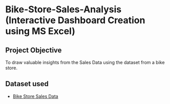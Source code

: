 # Bike-Store-Sales-Analysis (Interactive Dashboard Creation using MS Excel)
## Project Objective
To draw valuable insights from the Sales Data using the dataset from a bike store.
## Dataset used
-	<a href = https://github.com/abishtuladhar1/Bike-Sales-Excel-Project-/blob/main/BikeSales%20Dataset.xlsx > Bike Store Sales Data </a>
